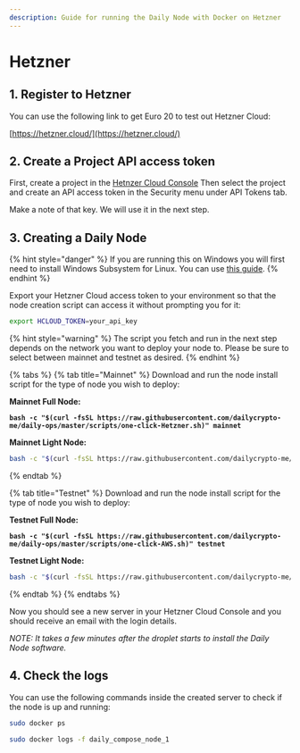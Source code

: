 ```yaml
---
description: Guide for running the Daily Node with Docker on Hetzner
---
```


# Hetzner

## 1. Register to Hetzner

You can use the following link to get Euro 20 to test out Hetzner Cloud:

[https://hetzner.cloud/](https://hetzner.cloud/)

## 2. Create a Project API access token

First, create a project in the [Hetnzer Cloud Console](https://console.hetzner.cloud/) Then select the project and create an API access token in the Security menu under API Tokens tab.

Make a note of that key. We will use it in the next step.

## 3. Creating a Daily Node

{% hint style="danger" %}
If you are running this on Windows you will first need to install Windows Subsystem for Linux. You can use [this guide](https://docs.microsoft.com/en-us/windows/wsl/install-win10).
{% endhint %}

Export your Hetzner Cloud access token to your environment so that the node creation script can access it without prompting you for it:

```bash
export HCLOUD_TOKEN=your_api_key
```

{% hint style="warning" %}
The script you fetch and run in the next step depends on the network you want to deploy your node to.   Please be sure to select between mainnet and testnet as desired.
{% endhint %}

{% tabs %}
{% tab title="Mainnet" %}
Download and run the node install script for the type of node you wish to deploy:

**Mainnet Full Node:**

<pre class="language-bash"><code class="lang-bash"><strong>bash -c "$(curl -fsSL https://raw.githubusercontent.com/dailycrypto-me/daily-ops/master/scripts/one-click-Hetzner.sh)" mainnet
</strong></code></pre>

**Mainnet Light Node:**

```bash
bash -c "$(curl -fsSL https://raw.githubusercontent.com/dailycrypto-me/daily-ops/master/scripts/one-click-Hetzner.sh)" mainnet light
```
{% endtab %}

{% tab title="Testnet" %}
Download and run the node install script for the type of node you wish to deploy:

**Testnet Full Node:**

<pre class="language-bash"><code class="lang-bash"><strong>bash -c "$(curl -fsSL https://raw.githubusercontent.com/dailycrypto-me/daily-ops/master/scripts/one-click-AWS.sh)" testnet
</strong></code></pre>

**Testnet Light Node:**

```bash
bash -c "$(curl -fsSL https://raw.githubusercontent.com/dailycrypto-me/daily-ops/master/scripts/one-click-AWS.sh)" testnet light
```
{% endtab %}
{% endtabs %}

Now you should see a new server in your Hetzner Cloud Console and you should receive an email with the login details.

_NOTE: It takes a few minutes after the droplet starts to install the Daily Node software._

## 4. Check the logs

You can use the following commands inside the created server to check if the node is up and running:

```bash
sudo docker ps

sudo docker logs -f daily_compose_node_1
```
